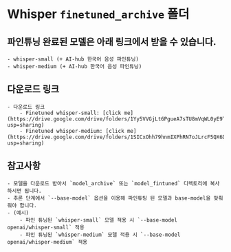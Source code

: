 # Whisper `finetuned_archive` 폴더

## 파인튜닝 완료된 모델은 아래 링크에서 받을 수 있습니다.
    - whisper-small (+ AI-hub 한국어 음성 파인튜닝)
    - whisper-medium (+ AI-hub 한국어 음성 파인튜닝)

## 다운로드 링크
    - 다운로드 링크
        - Finetuned whisper-small: [click me](https://drive.google.com/drive/folders/1Yy5VVGjLt6PgueA7sTU8mVqWL0yE9TpJ?usp=sharing)
        - Finetuned whisper-medium: [click me](https://drive.google.com/drive/folders/1SICxOhh79hnmIXPhRN7oJLrcF5QX6DVN?usp=sharing)

## 참고사항
    - 모델을 다운로드 받아서 `model_archive` 또는 `model_fintuned` 디렉토리에 복사하시면 됩니다.
    - 추론 단계에서 `--base-model` 옵션을 이용해 파인튜팅 된 모델과 base-model을 맞춰줘야 합니다.
    - (예시)
        - 파인 튜닝된 `whisper-small` 모델 적용 시 `--base-model openai/whisper-small` 적용
        - 파인 튜닝된 `whisper-medium` 모델 적용 시 `--base-model openai/whisper-medium` 적용